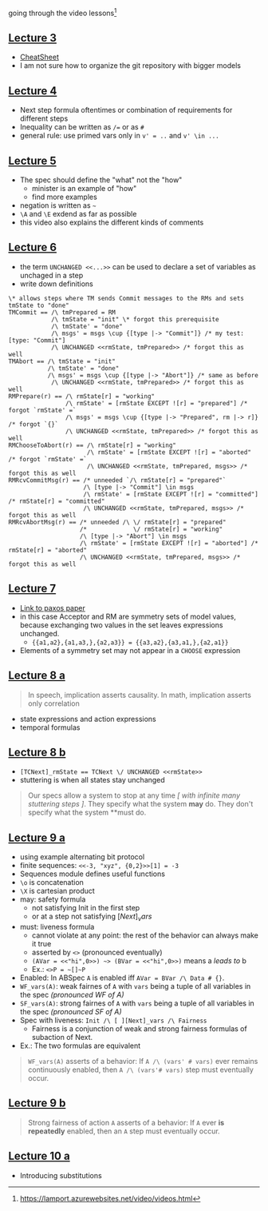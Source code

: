 
going through the video lessons[^1]

## [Lecture 3](https://lamport.azurewebsites.net/video/video3.html)

- [CheatSheet](https://lamport.azurewebsites.net/tla/summary-standalone.pdf)
- I am not sure how to organize the git repository with bigger models

## [Lecture 4](https://lamport.azurewebsites.net/video/video4.html)

- Next step formula oftentimes or combination of requirements for different steps
- Inequality can be written as `/=` or as `#`
- general rule: use primed vars only in `v' = ..` and `v' \in ...`

## [Lecture 5](https://lamport.azurewebsites.net/video/video5.html)

- The spec should define the "what" not the "how"
  - minister is an example of "how"
  - find more examples
- negation is written as `~`
- `\A` and `\E` exdend as far as possible
- this video also explains the different kinds of comments

## [Lecture 6](https://lamport.azurewebsites.net/video/video6.html)

- the term  `UNCHANGED <<...>>` can be used to declare a set of variables as
  unchaged in a step
- write down definitions

```tla
\* allows steps where TM sends Commit messages to the RMs and sets tmState to "done"
TMCommit == /\ tmPrepared = RM
            /\ tmState = "init" \* forgot this prerequisite
            /\ tmState' = "done"
            /\ msgs' = msgs \cup {[type |-> "Commit"]} /* my test: [type: "Commit"]
            /\ UNCHANGED <<rmState, tmPrepared>> /* forgot this as well
TMAbort == /\ tmState = "init"
           /\ tmState' = "done"
           /\ msgs' = msgs \cup {[type |-> "Abort"]} /* same as before
            /\ UNCHANGED <<rmState, tmPrepared>> /* forgot this as well
RMPrepare(r) == /\ rmState[r] = "working"
                /\ rmState' = [rmState EXCEPT ![r] = "prepared"] /* forgot `rmState' =`
                /\ msgs' = msgs \cup {[type |-> "Prepared", rm |-> r]} /* forgot `{}`
                /\ UNCHANGED <<rmState, tmPrepared>> /* forgot this as well
RMChooseToAbort(r) == /\ rmState[r] = "working"
                      /\ rmState' = [rmState EXCEPT ![r] = "aborted" /* forgot `rmState' =`
                      /\ UNCHANGED <<rmState, tmPrepared, msgs>> /* forgot this as well
RMRcvCommitMsg(r) == /* unneeded `/\ rmState[r] = "prepared"`
                     /\ [type |-> "Commit"] \in msgs
                     /\ rmState' = [rmState EXCEPT ![r] = "committed"] /* rmState[r] = "committed"
                     /\ UNCHANGED <<rmState, tmPrepared, msgs>> /* forgot this as well
RMRcvAbortMsg(r) == /* unneeded /\ \/ rmState[r] = "prepared"
                    /*             \/ rmState[r] = "working"
                    /\ [type |-> "Abort"] \in msgs
                    /\ rmState' = [rmState EXCEPT ![r] = "aborted"] /* rmState[r] = "aborted"
                    /\ UNCHANGED <<rmState, tmPrepared, msgs>> /* forgot this as well
```

## [Lecture 7](https://lamport.azurewebsites.net/video/video7.html)

- [Link to paxos paper](https://lamport.azurewebsites.net/video/consensus-on-transaction-commit.pdf)
- in this case Acceptor and RM are symmetry sets of model values, because
  exchanging two values in the set leaves expressions unchanged.
  - `{{a1,a2},{a1,a3,},{a2,a3}} = {{a3,a2},{a3,a1,},{a2,a1}}`
- Elements of a symmetry set may not appear in a `CHOOSE` expression

## [Lecture 8 a](https://lamport.azurewebsites.net/video/video8a.html)

> In speech, implication asserts causality. In math, implication asserts only correlation

- state expressions and action expressions
- temporal formulas

## [Lecture 8 b](https://lamport.azurewebsites.net/video/video8b.html)

- `[TCNext]_rmState == TCNext \/ UNCHANGED <<rmState>>`
- stuttering is when all states stay unchanged

> Our specs allow a system to stop at any time _[ with infinite many stuttering steps ]_.
> They specify what the system **may** do.
> They don't specify what the system **must do.

## [Lecture 9 a](https://lamport.azurewebsites.net/video/video9a.html)

- using example alternating bit protocol
- finite sequences: `<<-3, "xyz", {0,2}>>[1] = -3`
- Sequences module defines useful functions
- `\o` is concatenation
- `\X` is cartesian product
- may: safety formula
  - not satisfying Init in the first step 
  - or at a step not satisfying $[Next]_vars$
- must: liveness formula
  - cannot violate at any point: the rest of the behavior can always make it true
  - asserted by `<>` (pronounced eventually)
  - `(AVar = <<"hi",0>>) ~> (BVar = <<"hi",0>>)` means a _leads to_ b
  - Ex.: `<>P = ~[]~P`
- Enabled: In ABSpec `A` is enabled iff `AVar = BVar /\ Data # {}`.
- `WF_vars(A)`: weak fairnes of `A` with `vars` being a tuple of all variables
  in the spec _(pronounced WF of A)_
- `SF_vars(A)`: strong fairnes of `A` with `vars` being a tuple of all variables
  in the spec _(pronounced SF of A)_
- Spec with liveness: `Init /\ [ ][Next]_vars /\ Fairness`
  - Fairness is a conjunction of weak and strong fairness formulas of subaction of Next.
- Ex.: The two formulas are equivalent

> `WF_vars(A)` asserts of a behavior:
> If `A /\ (vars' # vars)` ever remains continuously enabled, then
> `A /\ (vars'# vars)` step must eventually occur.

## [Lecture 9 b](https://lamport.azurewebsites.net/video/video9b.html)

> Strong fairness of action `A` asserts of a behavior:
> If `A` ever **is repeatedly** enabled, then an `A` step must eventually occur.

## [Lecture 10 a](https://lamport.azurewebsites.net/video/video10a.html)

- Introducing substitutions

[^1]: https://lamport.azurewebsites.net/video/videos.html

